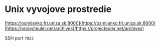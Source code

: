 # Unix vyvojove prostredie

[https://osmijanko.fri.uniza.sk:8000](https://osmijanko.fri.uniza.sk:8000)  
[https://projecteuler.net/archives](https://projecteuler.net/archives)

SSH port `7022`

